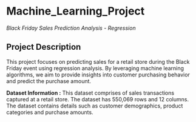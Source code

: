 # Machine_Learning_Project
*Black Friday Sales Prediction Analysis - Regression*
## Project Description
This project focuses on predicting sales for a retail store during the Black Friday event using regression analysis. By leveraging machine learning algorithms, we aim to provide insights into customer purchasing behavior and predict the purchase amount.

**Dataset Information :** This dataset comprises of sales transactions captured at a retail store. The dataset has 550,069 rows and 12 columns.
The dataset contains details such as customer demographics, product categories and purchase amounts.
